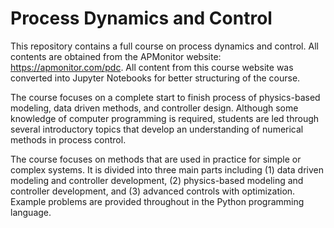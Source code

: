 # Process Dynamics and Control

This repository contains a full course on process dynamics and control. All contents are obtained from the APMonitor website: https://apmonitor.com/pdc. All content from this course website was converted into Jupyter Notebooks for better structuring of the course. 

The course focuses on a complete start to finish process of physics-based modeling, data driven methods, and controller design. Although some knowledge of computer programming is required, students are led through several introductory topics that develop an understanding of numerical methods in process control.

The course focuses on methods that are used in practice for simple or complex systems. It is divided into three main parts including (1) data driven modeling and controller development, (2) physics-based modeling and controller development, and (3) advanced controls with optimization. Example problems are provided throughout in the Python programming language.